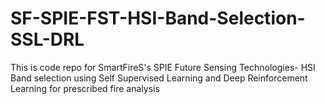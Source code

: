 # SF-SPIE-FST-HSI-Band-Selection-SSL-DRL
This is code repo for SmartFireS's SPIE Future Sensing Technologies- HSI Band selection using Self Supervised Learning and Deep Reinforcement Learning for prescribed fire analysis
